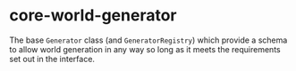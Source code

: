 # core-world-generator

The base `Generator` class (and `GeneratorRegistry`) which provide a schema to allow world generation in any way so long
as it meets the requirements set out in the interface.
